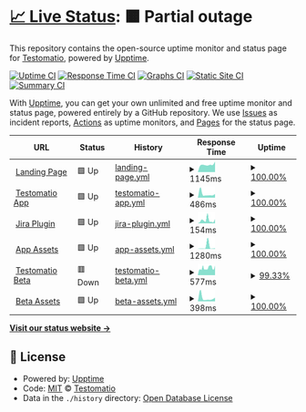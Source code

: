 # [📈 Live Status](https://status.testomat.io): <!--live status--> **🟧 Partial outage**

This repository contains the open-source uptime monitor and status page for [Testomatio](https://testomat.io), powered by [Upptime](https://github.com/upptime/upptime).

[![Uptime CI](https://github.com/koj-co/upptime/workflows/Uptime%20CI/badge.svg)](https://github.com/koj-co/upptime/actions?query=workflow%3A%22Uptime+CI%22)
[![Response Time CI](https://github.com/koj-co/upptime/workflows/Response%20Time%20CI/badge.svg)](https://github.com/koj-co/upptime/actions?query=workflow%3A%22Response+Time+CI%22)
[![Graphs CI](https://github.com/koj-co/upptime/workflows/Graphs%20CI/badge.svg)](https://github.com/koj-co/upptime/actions?query=workflow%3A%22Graphs+CI%22)
[![Static Site CI](https://github.com/koj-co/upptime/workflows/Static%20Site%20CI/badge.svg)](https://github.com/koj-co/upptime/actions?query=workflow%3A%22Static+Site+CI%22)
[![Summary CI](https://github.com/koj-co/upptime/workflows/Summary%20CI/badge.svg)](https://github.com/koj-co/upptime/actions?query=workflow%3A%22Summary+CI%22)

With [Upptime](https://upptime.js.org), you can get your own unlimited and free uptime monitor and status page, powered entirely by a GitHub repository. We use [Issues](https://github.com/testomatio/status/issues) as incident reports, [Actions](https://github.com/testomatio/status/actions) as uptime monitors, and [Pages](https://status.testomat.io) for the status page.

<!--start: status pages-->
<!-- This summary is generated by Upptime (https://github.com/upptime/upptime) -->
<!-- Do not edit this manually, your changes will be overwritten -->
<!-- prettier-ignore -->
| URL | Status | History | Response Time | Uptime |
| --- | ------ | ------- | ------------- | ------ |
| <img alt="" src="https://favicons.githubusercontent.com/testomat.io" height="13"> [Landing Page](https://testomat.io) | 🟩 Up | [landing-page.yml](https://github.com/testomatio/status/commits/HEAD/history/landing-page.yml) | <details><summary><img alt="Response time graph" src="./graphs/landing-page/response-time-week.png" height="20"> 1145ms</summary><br><a href="https://status.testomat.io/history/landing-page"><img alt="Response time 1055" src="https://img.shields.io/endpoint?url=https%3A%2F%2Fraw.githubusercontent.com%2Ftestomatio%2Fstatus%2FHEAD%2Fapi%2Flanding-page%2Fresponse-time.json"></a><br><a href="https://status.testomat.io/history/landing-page"><img alt="24-hour response time 1603" src="https://img.shields.io/endpoint?url=https%3A%2F%2Fraw.githubusercontent.com%2Ftestomatio%2Fstatus%2FHEAD%2Fapi%2Flanding-page%2Fresponse-time-day.json"></a><br><a href="https://status.testomat.io/history/landing-page"><img alt="7-day response time 1145" src="https://img.shields.io/endpoint?url=https%3A%2F%2Fraw.githubusercontent.com%2Ftestomatio%2Fstatus%2FHEAD%2Fapi%2Flanding-page%2Fresponse-time-week.json"></a><br><a href="https://status.testomat.io/history/landing-page"><img alt="30-day response time 1124" src="https://img.shields.io/endpoint?url=https%3A%2F%2Fraw.githubusercontent.com%2Ftestomatio%2Fstatus%2FHEAD%2Fapi%2Flanding-page%2Fresponse-time-month.json"></a><br><a href="https://status.testomat.io/history/landing-page"><img alt="1-year response time 1055" src="https://img.shields.io/endpoint?url=https%3A%2F%2Fraw.githubusercontent.com%2Ftestomatio%2Fstatus%2FHEAD%2Fapi%2Flanding-page%2Fresponse-time-year.json"></a></details> | <details><summary><a href="https://status.testomat.io/history/landing-page">100.00%</a></summary><a href="https://status.testomat.io/history/landing-page"><img alt="All-time uptime 93.89%" src="https://img.shields.io/endpoint?url=https%3A%2F%2Fraw.githubusercontent.com%2Ftestomatio%2Fstatus%2FHEAD%2Fapi%2Flanding-page%2Fuptime.json"></a><br><a href="https://status.testomat.io/history/landing-page"><img alt="24-hour uptime 100.00%" src="https://img.shields.io/endpoint?url=https%3A%2F%2Fraw.githubusercontent.com%2Ftestomatio%2Fstatus%2FHEAD%2Fapi%2Flanding-page%2Fuptime-day.json"></a><br><a href="https://status.testomat.io/history/landing-page"><img alt="7-day uptime 100.00%" src="https://img.shields.io/endpoint?url=https%3A%2F%2Fraw.githubusercontent.com%2Ftestomatio%2Fstatus%2FHEAD%2Fapi%2Flanding-page%2Fuptime-week.json"></a><br><a href="https://status.testomat.io/history/landing-page"><img alt="30-day uptime 100.00%" src="https://img.shields.io/endpoint?url=https%3A%2F%2Fraw.githubusercontent.com%2Ftestomatio%2Fstatus%2FHEAD%2Fapi%2Flanding-page%2Fuptime-month.json"></a><br><a href="https://status.testomat.io/history/landing-page"><img alt="1-year uptime 93.89%" src="https://img.shields.io/endpoint?url=https%3A%2F%2Fraw.githubusercontent.com%2Ftestomatio%2Fstatus%2FHEAD%2Fapi%2Flanding-page%2Fuptime-year.json"></a></details>
| <img alt="" src="https://favicons.githubusercontent.com/app.testomat.io" height="13"> [Testomatio App](https://app.testomat.io/users/sign_in) | 🟩 Up | [testomatio-app.yml](https://github.com/testomatio/status/commits/HEAD/history/testomatio-app.yml) | <details><summary><img alt="Response time graph" src="./graphs/testomatio-app/response-time-week.png" height="20"> 486ms</summary><br><a href="https://status.testomat.io/history/testomatio-app"><img alt="Response time 444" src="https://img.shields.io/endpoint?url=https%3A%2F%2Fraw.githubusercontent.com%2Ftestomatio%2Fstatus%2FHEAD%2Fapi%2Ftestomatio-app%2Fresponse-time.json"></a><br><a href="https://status.testomat.io/history/testomatio-app"><img alt="24-hour response time 489" src="https://img.shields.io/endpoint?url=https%3A%2F%2Fraw.githubusercontent.com%2Ftestomatio%2Fstatus%2FHEAD%2Fapi%2Ftestomatio-app%2Fresponse-time-day.json"></a><br><a href="https://status.testomat.io/history/testomatio-app"><img alt="7-day response time 486" src="https://img.shields.io/endpoint?url=https%3A%2F%2Fraw.githubusercontent.com%2Ftestomatio%2Fstatus%2FHEAD%2Fapi%2Ftestomatio-app%2Fresponse-time-week.json"></a><br><a href="https://status.testomat.io/history/testomatio-app"><img alt="30-day response time 1019" src="https://img.shields.io/endpoint?url=https%3A%2F%2Fraw.githubusercontent.com%2Ftestomatio%2Fstatus%2FHEAD%2Fapi%2Ftestomatio-app%2Fresponse-time-month.json"></a><br><a href="https://status.testomat.io/history/testomatio-app"><img alt="1-year response time 444" src="https://img.shields.io/endpoint?url=https%3A%2F%2Fraw.githubusercontent.com%2Ftestomatio%2Fstatus%2FHEAD%2Fapi%2Ftestomatio-app%2Fresponse-time-year.json"></a></details> | <details><summary><a href="https://status.testomat.io/history/testomatio-app">100.00%</a></summary><a href="https://status.testomat.io/history/testomatio-app"><img alt="All-time uptime 99.94%" src="https://img.shields.io/endpoint?url=https%3A%2F%2Fraw.githubusercontent.com%2Ftestomatio%2Fstatus%2FHEAD%2Fapi%2Ftestomatio-app%2Fuptime.json"></a><br><a href="https://status.testomat.io/history/testomatio-app"><img alt="24-hour uptime 100.00%" src="https://img.shields.io/endpoint?url=https%3A%2F%2Fraw.githubusercontent.com%2Ftestomatio%2Fstatus%2FHEAD%2Fapi%2Ftestomatio-app%2Fuptime-day.json"></a><br><a href="https://status.testomat.io/history/testomatio-app"><img alt="7-day uptime 100.00%" src="https://img.shields.io/endpoint?url=https%3A%2F%2Fraw.githubusercontent.com%2Ftestomatio%2Fstatus%2FHEAD%2Fapi%2Ftestomatio-app%2Fuptime-week.json"></a><br><a href="https://status.testomat.io/history/testomatio-app"><img alt="30-day uptime 99.60%" src="https://img.shields.io/endpoint?url=https%3A%2F%2Fraw.githubusercontent.com%2Ftestomatio%2Fstatus%2FHEAD%2Fapi%2Ftestomatio-app%2Fuptime-month.json"></a><br><a href="https://status.testomat.io/history/testomatio-app"><img alt="1-year uptime 99.94%" src="https://img.shields.io/endpoint?url=https%3A%2F%2Fraw.githubusercontent.com%2Ftestomatio%2Fstatus%2FHEAD%2Fapi%2Ftestomatio-app%2Fuptime-year.json"></a></details>
| <img alt="" src="https://favicons.githubusercontent.com/jira.testomat.io" height="13"> [Jira Plugin](https://jira.testomat.io/) | 🟩 Up | [jira-plugin.yml](https://github.com/testomatio/status/commits/HEAD/history/jira-plugin.yml) | <details><summary><img alt="Response time graph" src="./graphs/jira-plugin/response-time-week.png" height="20"> 154ms</summary><br><a href="https://status.testomat.io/history/jira-plugin"><img alt="Response time 191" src="https://img.shields.io/endpoint?url=https%3A%2F%2Fraw.githubusercontent.com%2Ftestomatio%2Fstatus%2FHEAD%2Fapi%2Fjira-plugin%2Fresponse-time.json"></a><br><a href="https://status.testomat.io/history/jira-plugin"><img alt="24-hour response time 209" src="https://img.shields.io/endpoint?url=https%3A%2F%2Fraw.githubusercontent.com%2Ftestomatio%2Fstatus%2FHEAD%2Fapi%2Fjira-plugin%2Fresponse-time-day.json"></a><br><a href="https://status.testomat.io/history/jira-plugin"><img alt="7-day response time 154" src="https://img.shields.io/endpoint?url=https%3A%2F%2Fraw.githubusercontent.com%2Ftestomatio%2Fstatus%2FHEAD%2Fapi%2Fjira-plugin%2Fresponse-time-week.json"></a><br><a href="https://status.testomat.io/history/jira-plugin"><img alt="30-day response time 201" src="https://img.shields.io/endpoint?url=https%3A%2F%2Fraw.githubusercontent.com%2Ftestomatio%2Fstatus%2FHEAD%2Fapi%2Fjira-plugin%2Fresponse-time-month.json"></a><br><a href="https://status.testomat.io/history/jira-plugin"><img alt="1-year response time 191" src="https://img.shields.io/endpoint?url=https%3A%2F%2Fraw.githubusercontent.com%2Ftestomatio%2Fstatus%2FHEAD%2Fapi%2Fjira-plugin%2Fresponse-time-year.json"></a></details> | <details><summary><a href="https://status.testomat.io/history/jira-plugin">100.00%</a></summary><a href="https://status.testomat.io/history/jira-plugin"><img alt="All-time uptime 100.00%" src="https://img.shields.io/endpoint?url=https%3A%2F%2Fraw.githubusercontent.com%2Ftestomatio%2Fstatus%2FHEAD%2Fapi%2Fjira-plugin%2Fuptime.json"></a><br><a href="https://status.testomat.io/history/jira-plugin"><img alt="24-hour uptime 100.00%" src="https://img.shields.io/endpoint?url=https%3A%2F%2Fraw.githubusercontent.com%2Ftestomatio%2Fstatus%2FHEAD%2Fapi%2Fjira-plugin%2Fuptime-day.json"></a><br><a href="https://status.testomat.io/history/jira-plugin"><img alt="7-day uptime 100.00%" src="https://img.shields.io/endpoint?url=https%3A%2F%2Fraw.githubusercontent.com%2Ftestomatio%2Fstatus%2FHEAD%2Fapi%2Fjira-plugin%2Fuptime-week.json"></a><br><a href="https://status.testomat.io/history/jira-plugin"><img alt="30-day uptime 100.00%" src="https://img.shields.io/endpoint?url=https%3A%2F%2Fraw.githubusercontent.com%2Ftestomatio%2Fstatus%2FHEAD%2Fapi%2Fjira-plugin%2Fuptime-month.json"></a><br><a href="https://status.testomat.io/history/jira-plugin"><img alt="1-year uptime 100.00%" src="https://img.shields.io/endpoint?url=https%3A%2F%2Fraw.githubusercontent.com%2Ftestomatio%2Fstatus%2FHEAD%2Fapi%2Fjira-plugin%2Fuptime-year.json"></a></details>
| <img alt="" src="https://favicons.githubusercontent.com/app-assets.testomat.io" height="13"> [App Assets](https://app-assets.testomat.io/assets/frontend.css) | 🟩 Up | [app-assets.yml](https://github.com/testomatio/status/commits/HEAD/history/app-assets.yml) | <details><summary><img alt="Response time graph" src="./graphs/app-assets/response-time-week.png" height="20"> 1280ms</summary><br><a href="https://status.testomat.io/history/app-assets"><img alt="Response time 903" src="https://img.shields.io/endpoint?url=https%3A%2F%2Fraw.githubusercontent.com%2Ftestomatio%2Fstatus%2FHEAD%2Fapi%2Fapp-assets%2Fresponse-time.json"></a><br><a href="https://status.testomat.io/history/app-assets"><img alt="24-hour response time 394" src="https://img.shields.io/endpoint?url=https%3A%2F%2Fraw.githubusercontent.com%2Ftestomatio%2Fstatus%2FHEAD%2Fapi%2Fapp-assets%2Fresponse-time-day.json"></a><br><a href="https://status.testomat.io/history/app-assets"><img alt="7-day response time 1280" src="https://img.shields.io/endpoint?url=https%3A%2F%2Fraw.githubusercontent.com%2Ftestomatio%2Fstatus%2FHEAD%2Fapi%2Fapp-assets%2Fresponse-time-week.json"></a><br><a href="https://status.testomat.io/history/app-assets"><img alt="30-day response time 657" src="https://img.shields.io/endpoint?url=https%3A%2F%2Fraw.githubusercontent.com%2Ftestomatio%2Fstatus%2FHEAD%2Fapi%2Fapp-assets%2Fresponse-time-month.json"></a><br><a href="https://status.testomat.io/history/app-assets"><img alt="1-year response time 903" src="https://img.shields.io/endpoint?url=https%3A%2F%2Fraw.githubusercontent.com%2Ftestomatio%2Fstatus%2FHEAD%2Fapi%2Fapp-assets%2Fresponse-time-year.json"></a></details> | <details><summary><a href="https://status.testomat.io/history/app-assets">100.00%</a></summary><a href="https://status.testomat.io/history/app-assets"><img alt="All-time uptime 99.98%" src="https://img.shields.io/endpoint?url=https%3A%2F%2Fraw.githubusercontent.com%2Ftestomatio%2Fstatus%2FHEAD%2Fapi%2Fapp-assets%2Fuptime.json"></a><br><a href="https://status.testomat.io/history/app-assets"><img alt="24-hour uptime 100.00%" src="https://img.shields.io/endpoint?url=https%3A%2F%2Fraw.githubusercontent.com%2Ftestomatio%2Fstatus%2FHEAD%2Fapi%2Fapp-assets%2Fuptime-day.json"></a><br><a href="https://status.testomat.io/history/app-assets"><img alt="7-day uptime 100.00%" src="https://img.shields.io/endpoint?url=https%3A%2F%2Fraw.githubusercontent.com%2Ftestomatio%2Fstatus%2FHEAD%2Fapi%2Fapp-assets%2Fuptime-week.json"></a><br><a href="https://status.testomat.io/history/app-assets"><img alt="30-day uptime 100.00%" src="https://img.shields.io/endpoint?url=https%3A%2F%2Fraw.githubusercontent.com%2Ftestomatio%2Fstatus%2FHEAD%2Fapi%2Fapp-assets%2Fuptime-month.json"></a><br><a href="https://status.testomat.io/history/app-assets"><img alt="1-year uptime 99.98%" src="https://img.shields.io/endpoint?url=https%3A%2F%2Fraw.githubusercontent.com%2Ftestomatio%2Fstatus%2FHEAD%2Fapi%2Fapp-assets%2Fuptime-year.json"></a></details>
| <img alt="" src="https://favicons.githubusercontent.com/beta.testomat.io" height="13"> [Testomatio Beta](https://beta.testomat.io/users/sign_in) | 🟥 Down | [testomatio-beta.yml](https://github.com/testomatio/status/commits/HEAD/history/testomatio-beta.yml) | <details><summary><img alt="Response time graph" src="./graphs/testomatio-beta/response-time-week.png" height="20"> 577ms</summary><br><a href="https://status.testomat.io/history/testomatio-beta"><img alt="Response time 343" src="https://img.shields.io/endpoint?url=https%3A%2F%2Fraw.githubusercontent.com%2Ftestomatio%2Fstatus%2FHEAD%2Fapi%2Ftestomatio-beta%2Fresponse-time.json"></a><br><a href="https://status.testomat.io/history/testomatio-beta"><img alt="24-hour response time 1738" src="https://img.shields.io/endpoint?url=https%3A%2F%2Fraw.githubusercontent.com%2Ftestomatio%2Fstatus%2FHEAD%2Fapi%2Ftestomatio-beta%2Fresponse-time-day.json"></a><br><a href="https://status.testomat.io/history/testomatio-beta"><img alt="7-day response time 577" src="https://img.shields.io/endpoint?url=https%3A%2F%2Fraw.githubusercontent.com%2Ftestomatio%2Fstatus%2FHEAD%2Fapi%2Ftestomatio-beta%2Fresponse-time-week.json"></a><br><a href="https://status.testomat.io/history/testomatio-beta"><img alt="30-day response time 396" src="https://img.shields.io/endpoint?url=https%3A%2F%2Fraw.githubusercontent.com%2Ftestomatio%2Fstatus%2FHEAD%2Fapi%2Ftestomatio-beta%2Fresponse-time-month.json"></a><br><a href="https://status.testomat.io/history/testomatio-beta"><img alt="1-year response time 343" src="https://img.shields.io/endpoint?url=https%3A%2F%2Fraw.githubusercontent.com%2Ftestomatio%2Fstatus%2FHEAD%2Fapi%2Ftestomatio-beta%2Fresponse-time-year.json"></a></details> | <details><summary><a href="https://status.testomat.io/history/testomatio-beta">99.33%</a></summary><a href="https://status.testomat.io/history/testomatio-beta"><img alt="All-time uptime 95.78%" src="https://img.shields.io/endpoint?url=https%3A%2F%2Fraw.githubusercontent.com%2Ftestomatio%2Fstatus%2FHEAD%2Fapi%2Ftestomatio-beta%2Fuptime.json"></a><br><a href="https://status.testomat.io/history/testomatio-beta"><img alt="24-hour uptime 99.99%" src="https://img.shields.io/endpoint?url=https%3A%2F%2Fraw.githubusercontent.com%2Ftestomatio%2Fstatus%2FHEAD%2Fapi%2Ftestomatio-beta%2Fuptime-day.json"></a><br><a href="https://status.testomat.io/history/testomatio-beta"><img alt="7-day uptime 99.33%" src="https://img.shields.io/endpoint?url=https%3A%2F%2Fraw.githubusercontent.com%2Ftestomatio%2Fstatus%2FHEAD%2Fapi%2Ftestomatio-beta%2Fuptime-week.json"></a><br><a href="https://status.testomat.io/history/testomatio-beta"><img alt="30-day uptime 99.65%" src="https://img.shields.io/endpoint?url=https%3A%2F%2Fraw.githubusercontent.com%2Ftestomatio%2Fstatus%2FHEAD%2Fapi%2Ftestomatio-beta%2Fuptime-month.json"></a><br><a href="https://status.testomat.io/history/testomatio-beta"><img alt="1-year uptime 95.78%" src="https://img.shields.io/endpoint?url=https%3A%2F%2Fraw.githubusercontent.com%2Ftestomatio%2Fstatus%2FHEAD%2Fapi%2Ftestomatio-beta%2Fuptime-year.json"></a></details>
| <img alt="" src="https://favicons.githubusercontent.com/frontend.testomat.io" height="13"> [Beta Assets](https://frontend.testomat.io/assets/frontend.css) | 🟩 Up | [beta-assets.yml](https://github.com/testomatio/status/commits/HEAD/history/beta-assets.yml) | <details><summary><img alt="Response time graph" src="./graphs/beta-assets/response-time-week.png" height="20"> 398ms</summary><br><a href="https://status.testomat.io/history/beta-assets"><img alt="Response time 853" src="https://img.shields.io/endpoint?url=https%3A%2F%2Fraw.githubusercontent.com%2Ftestomatio%2Fstatus%2FHEAD%2Fapi%2Fbeta-assets%2Fresponse-time.json"></a><br><a href="https://status.testomat.io/history/beta-assets"><img alt="24-hour response time 429" src="https://img.shields.io/endpoint?url=https%3A%2F%2Fraw.githubusercontent.com%2Ftestomatio%2Fstatus%2FHEAD%2Fapi%2Fbeta-assets%2Fresponse-time-day.json"></a><br><a href="https://status.testomat.io/history/beta-assets"><img alt="7-day response time 398" src="https://img.shields.io/endpoint?url=https%3A%2F%2Fraw.githubusercontent.com%2Ftestomatio%2Fstatus%2FHEAD%2Fapi%2Fbeta-assets%2Fresponse-time-week.json"></a><br><a href="https://status.testomat.io/history/beta-assets"><img alt="30-day response time 587" src="https://img.shields.io/endpoint?url=https%3A%2F%2Fraw.githubusercontent.com%2Ftestomatio%2Fstatus%2FHEAD%2Fapi%2Fbeta-assets%2Fresponse-time-month.json"></a><br><a href="https://status.testomat.io/history/beta-assets"><img alt="1-year response time 853" src="https://img.shields.io/endpoint?url=https%3A%2F%2Fraw.githubusercontent.com%2Ftestomatio%2Fstatus%2FHEAD%2Fapi%2Fbeta-assets%2Fresponse-time-year.json"></a></details> | <details><summary><a href="https://status.testomat.io/history/beta-assets">100.00%</a></summary><a href="https://status.testomat.io/history/beta-assets"><img alt="All-time uptime 99.99%" src="https://img.shields.io/endpoint?url=https%3A%2F%2Fraw.githubusercontent.com%2Ftestomatio%2Fstatus%2FHEAD%2Fapi%2Fbeta-assets%2Fuptime.json"></a><br><a href="https://status.testomat.io/history/beta-assets"><img alt="24-hour uptime 100.00%" src="https://img.shields.io/endpoint?url=https%3A%2F%2Fraw.githubusercontent.com%2Ftestomatio%2Fstatus%2FHEAD%2Fapi%2Fbeta-assets%2Fuptime-day.json"></a><br><a href="https://status.testomat.io/history/beta-assets"><img alt="7-day uptime 100.00%" src="https://img.shields.io/endpoint?url=https%3A%2F%2Fraw.githubusercontent.com%2Ftestomatio%2Fstatus%2FHEAD%2Fapi%2Fbeta-assets%2Fuptime-week.json"></a><br><a href="https://status.testomat.io/history/beta-assets"><img alt="30-day uptime 100.00%" src="https://img.shields.io/endpoint?url=https%3A%2F%2Fraw.githubusercontent.com%2Ftestomatio%2Fstatus%2FHEAD%2Fapi%2Fbeta-assets%2Fuptime-month.json"></a><br><a href="https://status.testomat.io/history/beta-assets"><img alt="1-year uptime 99.99%" src="https://img.shields.io/endpoint?url=https%3A%2F%2Fraw.githubusercontent.com%2Ftestomatio%2Fstatus%2FHEAD%2Fapi%2Fbeta-assets%2Fuptime-year.json"></a></details>

<!--end: status pages-->

[**Visit our status website →**](https://status.testomat.io)

## 📄 License

- Powered by: [Upptime](https://github.com/upptime/upptime)
- Code: [MIT](./LICENSE) © [Testomatio](https://testomat.io)
- Data in the `./history` directory: [Open Database License](https://opendatacommons.org/licenses/odbl/1-0/)
